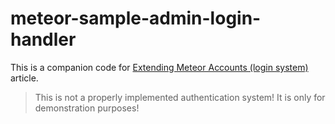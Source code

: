 # meteor-sample-admin-login-handler

This is a companion code for [Extending Meteor Accounts (login system)](https://dev.to/storytellercz/extending-meteor-accounts-login-system-5h5g) article.

> This is not a properly implemented authentication system! It is only for demonstration purposes!
